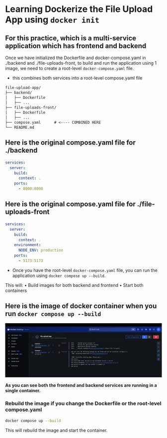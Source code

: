 # Learning Dockerize the File Upload App using `docker init`

## For this practice, which is a multi-service application which has frontend and backend

Once we have initialized the Dockerfile and docker-compose.yaml in ./backend and ./file-uploads-front, to build and run the application
using 1 image, we need to create a root-level `docker-compose.yaml` file.
- this combines both services into a root-level compose.yaml file

```plaintext
file-upload-app/
├── backend/
│   ├── Dockerfile
│   ├── ...
├── file-uploads-front/
│   ├── Dockerfile
│   ├── ...
├── compose.yaml      # <---- COMBINED HERE
└── README.md
```


## Here is the original compose.yaml file for ./backend

```yaml
services:
  server:
    build:
      context: .
    ports:
      - 8000:8000
```

## Here is the original compose.yaml file for ./file-uploads-front

```yaml
services:
  server:
    build:
      context: .
    environment:
      NODE_ENV: production
    ports:
      - 5173:5173
```


* Once you have the root-level `docker-compose.yaml` file, you can run the application using `docker compose up --build`.

This will:
	•	Build images for both backend and frontend
	•	Start both containers

## Here is the image of docker container when you run `docker compose up --build`
![root-level docker image in a activated container](./overall_docker_image.png)

**As you can see both the frontend and backend services are running in a single container.**

### Rebuild the image if you change the Dockerfile or the root-level compose.yaml

```bash
docker compose up --build
```

This will rebuild the image and start the container.